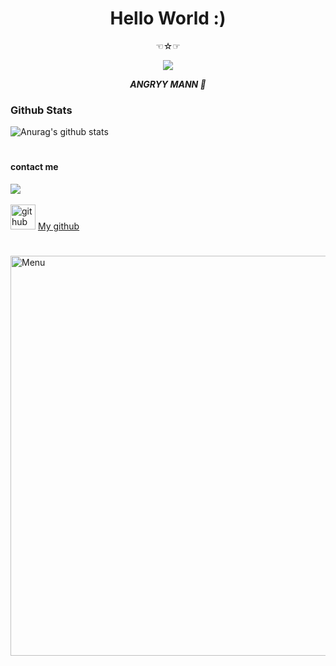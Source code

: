 <h1 align="center"> Hello World :) </h1>
<p align="center">
☜☆☞
</p>

<p align="center">
<img src="https://j.top4top.io/p_2244au77z4.gif">
</p>
<p align="center">
<i> <b> ANGRYY MANN 🤟</b> </i>
</p

#
### Github Stats
![Anurag's github stats](https://github-readme-stats.vercel.app/api?username=angryymann&show_icons=true&theme=radical)<br>
#
#### contact me
[![](https://img.shields.io/badge/Facebook-blue?logo=Facebook&logoColor=blue&labelColor=white)](https://www.facebook.com/profile.php?id=100078689373767) <br><br>
[<img src='https://cdn.jsdelivr.net/npm/simple-icons@3.0.1/icons/github.svg' alt='github' height='40'>](https://github.com/angryymann) <a href="https://github.com/angryymann">My github</a>  
#
<img src="https://github.com/angryymann/blob/main/Ngentod/status_me_status_90e259db678545f49a41faf12e095d58.jpg" width="640" title="Menu" alt="Menu">
